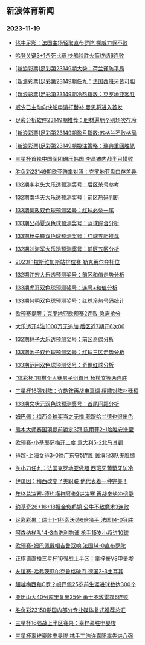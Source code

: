 ## 新浪体育新闻 
### 2023-11-19

+ [佬牛足彩：法国主场轻取直布罗陀  挪威力保不败](https://sports.sina.com.cn/l/2023-11-18/doc-imzuyxpv6043134.shtml)

+ [哈登关键3+1杀死比赛 快船险胜火箭终结6连败](https://sports.sina.com.cn/basketball/nba/2023-11-18/doc-imzuzkcr5833633.shtml)

+ [[新浪彩票]足彩第23149期大势：荷兰谨防平局](https://sports.sina.com.cn/l/2023-11-18/doc-imzuytfz2933089.shtml)

+ [[新浪彩票]足彩第23149期任九：法国西班牙皆可胆](https://sports.sina.com.cn/l/2023-11-18/doc-imzuytfx6156166.shtml)

+ [[新浪彩票]足彩第23149期冷热指数：克罗地亚客胜](https://sports.sina.com.cn/l/2023-11-18/doc-imzuytfu9652721.shtml)

+ [威少已主动向快船申请打替补 曼恩将进入首发](https://sports.sina.com.cn/basketball/nba/2023-11-18/doc-imzuyxps9527746.shtml)

+ [足彩分析软件23149期推荐：胆材遍地个别场次存冷](https://sports.sina.com.cn/l/2023-11-18/doc-imzuytfx6156999.shtml)

+ [[新浪彩票]足彩第23149期盈亏指数:苏格兰不败格局](https://sports.sina.com.cn/l/2023-11-18/doc-imzuytfx6156670.shtml)

+ [[新浪彩票]足彩第23149期投注策略：瑞典重回胜轨](https://sports.sina.com.cn/l/2023-11-18/doc-imzuytfx6156406.shtml)

+ [三星杯首轮中国军团碾压韩国 李昌镐内战半目惜败](https://sports.sina.com.cn/go/2023-11-18/doc-imzuyxps9533383.shtml)

+ [胜负彩23149期欧亚赔率对照：克罗地亚盘口存差异](https://sports.sina.com.cn/l/2023-11-18/doc-imzuyxps9524245.shtml)

+ [132期李老头大乐透预测奖号：后区杀号参考](https://sports.sina.com.cn/l/2023-11-18/doc-imzuxmnn5625646.shtml)

+ [132期南华天大乐透预测奖号：前区热码判断](https://sports.sina.com.cn/l/2023-11-18/doc-imzuxmnr3563662.shtml)

+ [133期何政双色球预测奖号：红球必杀一尾](https://sports.sina.com.cn/l/2023-11-18/doc-imzuxmnr3567623.shtml)

+ [133期公孙夏双色球预测奖号：蓝球综合分析](https://sports.sina.com.cn/l/2023-11-18/doc-imzuxmnr3566439.shtml)

+ [133期杨先锋双色球预测奖号：红球五胆推荐](https://sports.sina.com.cn/l/2023-11-18/doc-imzuxmnp6787083.shtml)

+ [132期刘海军大乐透预测奖号：前区五区分析](https://sports.sina.com.cn/l/2023-11-18/doc-imzuxmnn5626892.shtml)

+ [2023F1拉斯维加斯站排位赛 勒克莱尔夺杆位](https://sports.sina.com.cn/motorracing/f1/newsall/2023-11-18/doc-imzuzqmk9231456.shtml)

+ [132期江宏大乐透预测奖号：前区和值走势分析](https://sports.sina.com.cn/l/2023-11-18/doc-imzuxmnn5623606.shtml)

+ [133期虎哥双色球预测奖号：连号+和值分析](https://sports.sina.com.cn/l/2023-11-18/doc-imzuxmnp6790717.shtml)

+ [133期何明双色球预测奖号：红球冷热号码统计](https://sports.sina.com.cn/l/2023-11-18/doc-imzuxmnn5629866.shtml)

+ [欧预赛提醒：克罗地亚欧预赛2连败 急需抢分](https://sports.sina.com.cn/l/2023-11-18/doc-imzuxmnp6762583.shtml)

+ [大乐透开4注1000万无追加 后区近7期开6次06](https://sports.sina.com.cn/l/2023-11-18/doc-imzvafii2177900.shtml)

+ [132期林子大乐透预测奖号：前区奇偶分析](https://sports.sina.com.cn/l/2023-11-18/doc-imzuxmnr3562612.shtml)

+ [133期池子双色球预测奖号：红球三区走势分析](https://sports.sina.com.cn/l/2023-11-18/doc-imzuxmnn5628878.shtml)

+ [133期范闲双色球预测奖号：奇偶红球分析](https://sports.sina.com.cn/l/2023-11-18/doc-imzuxmnp6788972.shtml)

+ [“体彩杯”围棋个人赛男子组首日 杨楷文等两连胜](https://sports.sina.com.cn/go/2023-11-18/doc-imzuzuth9124108.shtml)

+ [三星杯16强对阵：许皓鋐再战申真谞 檀啸对阵朴廷桓](https://sports.sina.com.cn/go/2023-11-18/doc-imzuzqmp5731205.shtml)

+ [133期文状元双色球预测奖号：首尾间距分析](https://sports.sina.com.cn/l/2023-11-18/doc-imzuxmnm0306579.shtml)

+ [姆巴佩：梅西金球奖当之无愧 我跟哈兰德也很出色](https://sports.sina.com.cn/global/france/2023-11-18/doc-imzuzcvv2699540.shtml)

+ [熊本大师赛国羽提前锁定3冠 陈雨菲2-1险胜安洗莹](https://sports.sina.com.cn/others/badmin/2023-11-18/doc-imzuzuth9119219.shtml)

+ [欧预赛-小基耶萨梅开二度 意大利5-2北马其顿](https://sports.sina.com.cn/g/seriea/2023-11-18/doc-imzuyxpv6035649.shtml)

+ [排超-上海女排3-0挫广东夺5连胜 冀滇浙3队无胜绩](https://sports.sina.com.cn/others/volleyball/2023-11-18/doc-imzuzyzi5525701.shtml)

+ [关小刀任九：法国克罗地亚做胆 西班牙葡萄牙防冷](https://sports.sina.com.cn/l/2023-11-18/doc-imzvafie4217475.shtml)

+ [伊瓜因：梅西改变了美职联 他代表着一种完美！](https://sports.sina.com.cn/global/others/2023-11-18/doc-imzuzcvt5923465.shtml)

+ [年终总决赛-德约横扫阿卡9进决赛 再战辛纳冲纪录](https://sports.sina.com.cn/tennis/atp/2023-11-19/doc-imzvcanu3754753.shtml)

+ [约基奇26+16+18掘金负鹈鹕 公牛不敌魔术3连败](https://sports.sina.com.cn/basketball/nba/2023-11-18/doc-imzuzcvt5946381.shtml)

+ [足彩彩果：瑞士1-1科索沃造6倍冷平 法国14-0狂胜](https://sports.sina.com.cn/l/2023-11-19/doc-imzvcanz5544533.shtml)

+ [阿森纳梯队14-3血洗利物浦 枪手15岁小将进10球](https://sports.sina.com.cn/g/2023-11-19/doc-imzvawex5068583.shtml)

+ [欧预赛-姆巴佩戴帽吉鲁双响 法国14-0直布罗陀](https://sports.sina.com.cn/g/seriea/2023-11-19/doc-imzvcanu3763579.shtml)

+ [正棋谱直播三星杯16强战上半区：辜梓豪VS申旻埈](https://sports.sina.com.cn/go/2023-11-19/doc-imzvchus3661868.shtml)

+ [友谊赛-哈弗茨菲尔克鲁格破门 德国2-3土耳其](https://sports.sina.com.cn/global/germany/2023-11-19/doc-imzvcanu3762607.shtml)

+ [超越梅西和C罗？姆巴佩25岁前生涯进球数达300个](https://sports.sina.com.cn/global/france/2023-11-19/doc-imzvchux5432350.shtml)

+ [亚历山大40分库里复出25分 勇士不敌雷霆6连败](https://sports.sina.com.cn/basketball/nba/2023-11-19/doc-imzvcpav5329362.shtml)

+ [胜负彩23150期国内部分专业媒体复式推荐总汇](https://sports.sina.com.cn/l/2023-11-19/doc-imzvchux5443554.shtml)

+ [三星杯16强战上半区赛果：辜梓豪胜申旻埈](https://sports.sina.com.cn/go/2023-11-19/doc-imzvctkn3446530.shtml)

+ [三星杯辜梓豪胜申旻埈 携手丁浩许嘉阳率先进八强](https://sports.sina.com.cn/go/2023-11-19/doc-imzvcxsm4540726.shtml)

